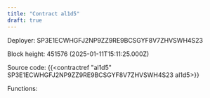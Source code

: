 ```yaml
---
title: "Contract al1d5"
draft: true
---
```

Deployer: SP3E1ECWHGFJ2NP9ZZ9RE9BCSGYF8V7ZHVSWH4S23


 



Block height: 451576 (2025-01-11T15:11:25.000Z)

Source code: {{<contractref "al1d5" SP3E1ECWHGFJ2NP9ZZ9RE9BCSGYF8V7ZHVSWH4S23 al1d5>}}

Functions:


